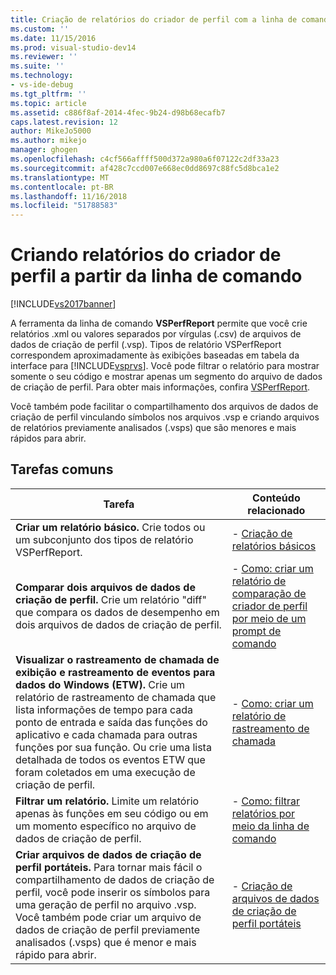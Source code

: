 ```yaml
---
title: Criação de relatórios do criador de perfil com a linha de comando | Microsoft Docs
ms.custom: ''
ms.date: 11/15/2016
ms.prod: visual-studio-dev14
ms.reviewer: ''
ms.suite: ''
ms.technology:
- vs-ide-debug
ms.tgt_pltfrm: ''
ms.topic: article
ms.assetid: c886f8af-2014-4fec-9b24-d98b68ecafb7
caps.latest.revision: 12
author: MikeJo5000
ms.author: mikejo
manager: ghogen
ms.openlocfilehash: c4cf566affff500d372a980a6f07122c2df33a23
ms.sourcegitcommit: af428c7ccd007e668ec0dd8697c88fc5d8bca1e2
ms.translationtype: MT
ms.contentlocale: pt-BR
ms.lasthandoff: 11/16/2018
ms.locfileid: "51788583"
---
```

# <a name="creating-profiler-reports-from-the-command-line"></a>Criando relatórios do criador de perfil a partir da linha de comando
[!INCLUDE[vs2017banner](../includes/vs2017banner.md)]

A ferramenta da linha de comando **VSPerfReport** permite que você crie relatórios .xml ou valores separados por vírgulas (.csv) de arquivos de dados de criação de perfil (.vsp). Tipos de relatório VSPerfReport correspondem aproximadamente às exibições baseadas em tabela da interface para [!INCLUDE[vsprvs](../includes/vsprvs-md.md)]. Você pode filtrar o relatório para mostrar somente o seu código e mostrar apenas um segmento do arquivo de dados de criação de perfil. Para obter mais informações, confira [VSPerfReport](../profiling/vsperfreport.md).  
  
 Você também pode facilitar o compartilhamento dos arquivos de dados de criação de perfil vinculando símbolos nos arquivos .vsp e criando arquivos de relatórios previamente analisados (.vsps) que são menores e mais rápidos para abrir.  
  
## <a name="common-tasks"></a>Tarefas comuns  
  
|Tarefa|Conteúdo relacionado|  
|----------|---------------------|  
|**Criar um relatório básico.** Crie todos ou um subconjunto dos tipos de relatório VSPerfReport.|-   [Criação de relatórios básicos](../profiling/creating-basic-profiling-reports-from-the-command-line.md)|  
|**Comparar dois arquivos de dados de criação de perfil.** Crie um relatório "diff" que compara os dados de desempenho em dois arquivos de dados de criação de perfil.|-   [Como: criar um relatório de comparação de criador de perfil por meio de um prompt de comando](../profiling/how-to-create-a-profiler-comparison-report-from-a-command-prompt.md)|  
|**Visualizar o rastreamento de chamada de exibição e rastreamento de eventos para dados do Windows (ETW).** Crie um relatório de rastreamento de chamada que lista informações de tempo para cada ponto de entrada e saída das funções do aplicativo e cada chamada para outras funções por sua função. Ou crie uma lista detalhada de todos os eventos ETW que foram coletados em uma execução de criação de perfil.|-   [Como: criar um relatório de rastreamento de chamada](../profiling/how-to-create-a-profiling-tools-call-trace-report.md)|  
|**Filtrar um relatório.** Limite um relatório apenas às funções em seu código ou em um momento específico no arquivo de dados de criação de perfil.|-   [Como: filtrar relatórios por meio da linha de comando](../profiling/how-to-filter-reports-from-the-command-line.md)|  
|**Criar arquivos de dados de criação de perfil portáteis.** Para tornar mais fácil o compartilhamento de dados de criação de perfil, você pode inserir os símbolos para uma geração de perfil no arquivo .vsp. Você também pode criar um arquivo de dados de criação de perfil previamente analisados (.vsps) que é menor e mais rápido para abrir.|-   [Criação de arquivos de dados de criação de perfil portáteis](../profiling/creating-portable-profiling-data-files-from-the-command-line.md)|



